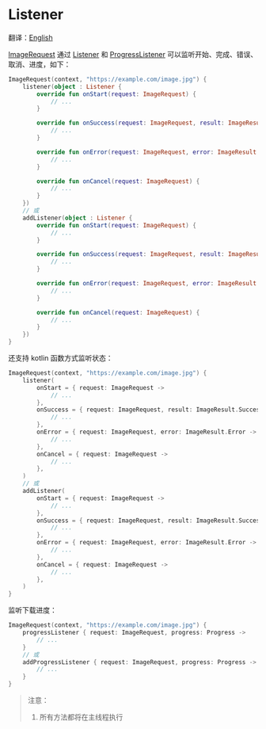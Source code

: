 # Listener

翻译：[English](listener.md)

[ImageRequest] 通过 [Listener] 和 [ProgressListener] 可以监听开始、完成、错误、取消、进度，如下：

```kotlin
ImageRequest(context, "https://example.com/image.jpg") {
    listener(object : Listener {
        override fun onStart(request: ImageRequest) {
            // ...
        }

        override fun onSuccess(request: ImageRequest, result: ImageResult.Success) {
            // ...
        }

        override fun onError(request: ImageRequest, error: ImageResult.Error) {
            // ...
        }

        override fun onCancel(request: ImageRequest) {
            // ...
        }
    })
    // 或 
    addListener(object : Listener {
        override fun onStart(request: ImageRequest) {
            // ...
        }

        override fun onSuccess(request: ImageRequest, result: ImageResult.Success) {
            // ...
        }

        override fun onError(request: ImageRequest, error: ImageResult.Error) {
            // ...
        }

        override fun onCancel(request: ImageRequest) {
            // ...
        }
    })
}
```

还支持 kotlin 函数方式监听状态：

```kotlin
ImageRequest(context, "https://example.com/image.jpg") {
    listener(
        onStart = { request: ImageRequest ->
            // ...
        },
        onSuccess = { request: ImageRequest, result: ImageResult.Success ->
            // ...
        },
        onError = { request: ImageRequest, error: ImageResult.Error ->
            // ...
        },
        onCancel = { request: ImageRequest ->
            // ...
        },
    )
    // 或 
    addListener(
        onStart = { request: ImageRequest ->
            // ...
        },
        onSuccess = { request: ImageRequest, result: ImageResult.Success ->
            // ...
        },
        onError = { request: ImageRequest, error: ImageResult.Error ->
            // ...
        },
        onCancel = { request: ImageRequest ->
            // ...
        },
    )
}
```

监听下载进度：

```kotlin
ImageRequest(context, "https://example.com/image.jpg") {
    progressListener { request: ImageRequest, progress: Progress ->
        // ...
    }
    // 或 
    addProgressListener { request: ImageRequest, progress: Progress ->
        // ...
    }
}
```

> 注意：
> 1. 所有方法都将在主线程执行


[ImageRequest]: ../../sketch-core/src/commonMain/kotlin/com/github/panpf/sketch/request/ImageRequest.kt

[Listener]: ../../sketch-core/src/commonMain/kotlin/com/github/panpf/sketch/request/Listener.kt

[ProgressListener]: ../../sketch-core/src/commonMain/kotlin/com/github/panpf/sketch/request/ProgressListener.kt